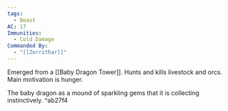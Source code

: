 ```yaml
---
tags:
  - Beast
AC: 17
Immunities:
  - Cold Damage
Commanded By:
  - "[[Zorrithar]]"
---
```

Emerged from a [[Baby Dragon Tower]].
Hunts and kills livestock and orcs. Main motivation is hunger.

The baby dragon as a mound of sparkling gems that it is collecting instinctively. ^ab27f4

